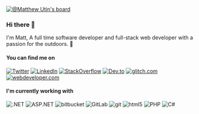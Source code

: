 [![@Matthew Utin's board](https://holopin.io/api/user/board?user=mattu08)](https://holopin.io/@mattu08)
### Hi there 👋

I'm Matt, A full time software developer and full-stack web developer with a passion for the outdoors. 🍃

#### You can find me on
[![Twitter](https://img.shields.io/badge/Twitter-1DA1F2?style=for-the-badge&logo=twitter&logoColor=white)](https://twitter.com/matthewutin)
[![LinkedIn](https://img.shields.io/badge/LinkedIn-0077B5?style=for-the-badge&logo=linkedin&logoColor=white)](https://uk.linkedin.com/in/matthewutin)
[![StackOverflow](https://img.shields.io/badge/Stack_Overflow-FE7A16?style=for-the-badge&logo=stack-overflow&logoColor=white)](https://stackoverflow.com/users/1376089/mattlinux1)
[![Dev.to](https://img.shields.io/badge/dev.to-0A0A0A?style=for-the-badge&logo=dev.to&logoColor=white)](https://dev.to/mattu08)
[![glitch.com](https://img.shields.io/badge/glitch-0A0A0A?style=for-the-badge&logo=glitch&logoColor=white)](https://glitch.com/@mattu08)
[![webdeveloper.com](https://img.shields.io/badge/webdeveloper-0A0A0A?style=for-the-badge&logo=webdeveloper&logoColor=white)](https://webdeveloper.com/@mattu08/)

#### I'm currently working with
![.NET](https://img.shields.io/badge/-.NET-512BD4?style=flat-square&logo=dotnet&logoColor=white)
![ASP.NET](https://img.shields.io/badge/-ASP.NET-511C74?style=flat-square&logo=dotnet&logoColor=white)
![bitbucket](https://img.shields.io/badge/-BitBucket-2684FF?style=flat-square&logo=bitbucket&logoColor=white)
![GitLab](https://img.shields.io/badge/GitLab-330F63?style=flat-square&logo=gitlab&logoColor=white)
![git](https://img.shields.io/badge/-Git-F05032?style=flat-square&logo=git&logoColor=white)
![html5](https://img.shields.io/badge/-HTML5-E34F26?style=flat-square&logo=html5&logoColor=white)
![PHP](https://img.shields.io/badge/PHP-777BB4?style=flat-square&logo=php&logoColor=white) 
![C#](https://img.shields.io/badge/C%23-239120?style=flat-square&logo=c-sharp&logoColor=white)
